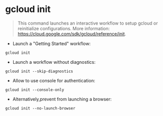 # gcloud init

> This command launches an interactive workflow to setup gcloud or reinitialize configurations.
> More information: <https://cloud.google.com/sdk/gcloud/reference/init>.

- Launch a "Getting Started" workflow:

`gcloud init`

- Launch a workflow without diagnostics:

`gcloud init --skip-diagnostics`

- Allow to use console for authentication:

`gcloud init --console-only`

- Alternatively,prevent from launching a browser:

`gcloud init --no-launch-browser`
